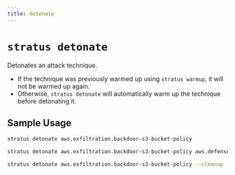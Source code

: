 ```yaml
---
title: detonate
---
```

# `stratus detonate`

Detonates an attack technique.

* If the technique was previously warmed up using `stratus warmup`, it will not be warmed up again.
* Otherwise, `stratus detonate` will automatically warm up the technique before detonating it.

## Sample Usage

```bash title="Detonate an attack technique"
stratus detonate aws.exfiltration.backdoor-s3-bucket-policy
```

```bash title="Detonate multiple attack techniques"
stratus detonate aws.exfiltration.backdoor-s3-bucket-policy aws.defense-evasion.stop-cloudtrail
```

```bash title="Detonate an attack technique, then automatically clean up any resources deployed on AWS"
stratus detonate aws.exfiltration.backdoor-s3-bucket-policy --cleanup
```